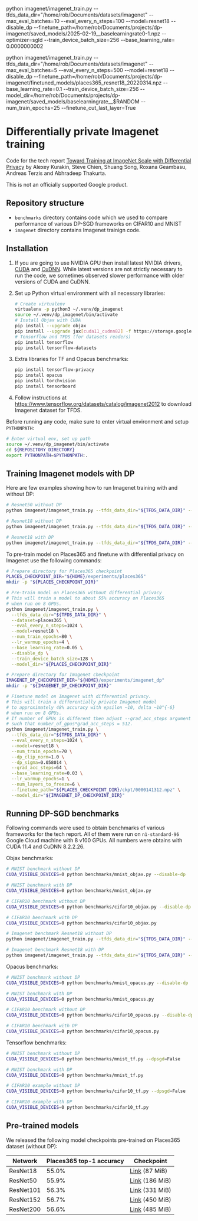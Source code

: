 

python imagenet/imagenet_train.py --tfds_data_dir="/home/rob/Documents/datasets/imagenet" --max_eval_batches=10 --eval_every_n_steps=100 --model=resnet18  --disable_dp --finetune_path=/home/rob/Documents/projects/dp-imagenet/saved_models/2025-02-19__baselearningrate0-1.npz --optimizer=sgld --train_device_batch_size=256 --base_learning_rate= 0.0000000002

python imagenet/imagenet_train.py --tfds_data_dir="/home/rob/Documents/datasets/imagenet" --max_eval_batches=5 --eval_every_n_steps=500 --model=resnet18  --disable_dp --finetune_path=/home/rob/Documents/projects/dp-imagenet/finetuned_models/places365_resnet18_20220314.npz --base_learning_rate=0.1 --train_device_batch_size=256 --model_dir=/home/rob/Documents/projects/dp-imagenet/saved_models/baselearningrate__$RANDOM --num_train_epochs=25 --finetune_cut_last_layer=True


# Differentially private Imagenet training

Code for the tech report [Toward Training at ImageNet Scale with Differential Privacy](https://arxiv.org/abs/2201.12328)
by Alexey Kurakin, Steve Chien, Shuang Song, Roxana Geambasu, Andreas Terzis and Abhradeep Thakurta.

This is not an officially supported Google product.

## Repository structure

* `benchmarks` directory contains code which we used to compare performance of various DP-SGD
  frameworks on CIFAR10 and MNIST
* `imagenet` directory contains Imagenet trainign code.

## Installation

1. If you are going to use NVIDIA GPU then install latest NVIDIA drivers,
   [CUDA](https://docs.nvidia.com/cuda/cuda-installation-guide-linux/index.html#introduction)
   and [CuDNN](https://docs.nvidia.com/deeplearning/cudnn/install-guide/index.htm).
   While latest versions are not strictly necessary to run the code, we sometimes observed
   slower performance with older versions of CUDA and CuDNN.

2. Set up Python virtual environment with all necessary libraries:

    ```bash
    # Create virtualenv
    virtualenv -p python3 ~/.venv/dp_imagenet
    source ~/.venv/dp_imagenet/bin/activate
    # Install Objax with CUDA
    pip install --upgrade objax
    pip install --upgrade jax[cuda11_cudnn82] -f https://storage.googleapis.com/jax-releases/jax_releases.html
    # Tensorflow and TFDS (for datasets readers)
    pip install tensorflow
    pip install tensorflow-datasets
    ```

3. Extra libraries for TF and Opacus benchmarks:

    ```bash
    pip install tensorflow-privacy
    pip install opacus
    pip install torchvision
    pip install tensorboard
    ```

4. Follow instructions at https://www.tensorflow.org/datasets/catalog/imagenet2012 to download Imagenet dataset for TFDS.


Before running any code, make sure to enter virtual environment and setup `PYTHONPATH`:

```bash
# Enter virtual env, set up path
source ~/.venv/dp_imagenet/bin/activate
cd ${REPOSITORY_DIRECTORY}
export PYTHONPATH=$PYTHONPATH:.
```

## Training Imagenet models with DP

Here are few examples showing how to run Imagenet training with and without DP:

```bash
# Resnet50 without DP
python imagenet/imagenet_train.py --tfds_data_dir="${TFDS_DATA_DIR}" --max_eval_batches=10 --eval_every_n_steps=100 --train_device_batch_size=64 --disable_dp

# Resnet18 without DP
python imagenet/imagenet_train.py --tfds_data_dir="${TFDS_DATA_DIR}" --max_eval_batches=10 --eval_every_n_steps=100 --model=resnet18 --train_device_batch_size=64 --disable_dp

# Resnet18 with DP
python imagenet/imagenet_train.py --tfds_data_dir="${TFDS_DATA_DIR}" --max_eval_batches=10 --eval_every_n_steps=100 --model=resnet18 --train_device_batch_size=64
```

To pre-train model on Places365 and finetune with differential privacy on Imagenet use the following commands:

```bash
# Prepare directory for Places365 checkpoint
PLACES_CHECKPOINT_DIR="${HOME}/experiments/places365"
mkdir -p "${PLACES_CHECKPOINT_DIR}"

# Pre-train model on Places365 without differential privacy
# This will train a model to about 55% accuracy on Places365
# when run on 8 GPUs.
python imagenet/imagenet_train.py \
  --tfds_data_dir="${TFDS_DATA_DIR}" \
  --dataset=places365 \
  --eval_every_n_steps=1024 \
  --model=resnet18 \
  --num_train_epochs=80 \
  --lr_warmup_epochs=4 \
  --base_learning_rate=0.05 \
  --disable_dp \
  --train_device_batch_size=128 \
  --model_dir="${PLACES_CHECKPOINT_DIR}"

# Prepare directory for Imagenet checkpoint
IMAGENET_DP_CHECKPOINT_DIR="${HOME}/experiments/imagenet_dp"
mkdir -p "${IMAGENET_DP_CHECKPOINT_DIR}"

# Finetune model on Imagenet with differential privacy.
# This will train a differentially private Imagenet model
# to approximately 48% accuracy with epsilon ~10, delta ~10^{-6}
# when run on 8 GPUs.
# If number of GPUs is different then adjust --grad_acc_steps argument
# such that number_of_gpus*grad_acc_steps = 512.
python imagenet/imagenet_train.py \
  --tfds_data_dir="${TFDS_DATA_DIR}" \
  --eval_every_n_steps=1024 \
  --model=resnet18 \
  --num_train_epochs=70 \
  --dp_clip_norm=1.0 \
  --dp_sigma=0.058014 \
  --grad_acc_steps=64 \
  --base_learning_rate=0.03 \
  --lr_warmup_epochs=1 \
  --num_layers_to_freeze=6 \
  --finetune_path="${PLACES_CHECKPOINT_DIR}/ckpt/0000141312.npz" \
  --model_dir="${IMAGENET_DP_CHECKPOINT_DIR}"
```

## Running DP-SGD benchmarks

Following commands were used to obtain benchmarks of various frameworks for the tech report.
All of them were run on `n1-standard-96` Google Cloud machine with 8 v100 GPUs.
All numbers were obtains with CUDA 11.4 and CuDNN 8.2.2.26.

Objax benchmarks:

```bash
# MNIST benchmark without DP
CUDA_VISIBLE_DEVICES=0 python benchmarks/mnist_objax.py --disable-dp

# MNIST benchmark with DP
CUDA_VISIBLE_DEVICES=0 python benchmarks/mnist_objax.py

# CIFAR10 benchmark without DP
CUDA_VISIBLE_DEVICES=0 python benchmarks/cifar10_objax.py --disable-dp

# CIFAR10 benchmark with DP
CUDA_VISIBLE_DEVICES=0 python benchmarks/cifar10_objax.py

# Imagenet benchmark Resnet18 without DP
python imagenet/imagenet_train.py --tfds_data_dir="${TFDS_DATA_DIR}" --disable_dp --base_learning_rate=0.2

# Imagenet benchmark Resnet18 with DP
python imagenet/imagenet_train.py --tfds_data_dir="${TFDS_DATA_DIR}" --base_learning_rate=2.0
```

Opacus benchmarks:

```bash
# MNIST benchmark without DP
CUDA_VISIBLE_DEVICES=0 python benchmarks/mnist_opacus.py --disable-dp

# MNIST benchmark with DP
CUDA_VISIBLE_DEVICES=0 python benchmarks/mnist_opacus.py

# CIFAR10 benchmark without DP
CUDA_VISIBLE_DEVICES=0 python benchmarks/cifar10_opacus.py --disable-dp

# CIFAR10 benchmark with DP
CUDA_VISIBLE_DEVICES=0 python benchmarks/cifar10_opacus.py
```

Tensorflow benchmarks:

```bash
# MNIST benchmark without DP
CUDA_VISIBLE_DEVICES=0 python benchmarks/mnist_tf.py --dpsgd=False

# MNIST benchmark with DP
CUDA_VISIBLE_DEVICES=0 python benchmarks/mnist_tf.py

# CIFAR10 example without DP
CUDA_VISIBLE_DEVICES=0 python benchmarks/cifar10_tf.py --dpsgd=False

# CIFAR10 example with DP
CUDA_VISIBLE_DEVICES=0 python benchmarks/cifar10_tf.py
```

## Pre-trained models

We released the following model checkpoints pre-trained on Places365 dataset (without DP):

| Network   | Places365 top-1 accuracy | Checkpoint |
| --------- | ------------------------ | ------------- |
| ResNet18  | 55.0% | [Link](http://storage.googleapis.com/gresearch/dp-imagenet/places365_resnet18_20220314.npz) (87 MiB) |
| ResNet50  | 55.9% | [Link](http://storage.googleapis.com/gresearch/dp-imagenet/places365_resnet50_20220314.npz) (186 MiB) |
| ResNet101  | 56.3% | [Link](http://storage.googleapis.com/gresearch/dp-imagenet/places365_resnet101_20220314.npz) (331 MiB) |
| ResNet152  | 56.7% | [Link](http://storage.googleapis.com/gresearch/dp-imagenet/places365_resnet152_20220314.npz) (450 MiB) |
| ResNet200  | 56.6% | [Link](http://storage.googleapis.com/gresearch/dp-imagenet/places365_resnet200_20220314.npz) (485 MiB) |

